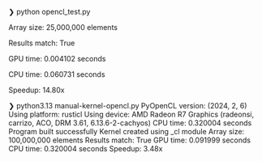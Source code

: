 ❯ python opencl_test.py 

Array size: 25,000,000 elements

Results match: True

GPU time: 0.004102 seconds

CPU time: 0.060731 seconds

Speedup: 14.80x



❯ python3.13 manual-kernel-opencl.py
PyOpenCL version: (2024, 2, 6)
Using platform: rusticl
Using device: AMD Radeon R7 Graphics (radeonsi, carrizo, ACO, DRM 3.61, 6.13.6-2-cachyos)
CPU time: 0.320004 seconds
Program built successfully
Kernel created using _cl module
Array size: 100,000,000 elements
Results match: True
GPU time: 0.091999 seconds
CPU time: 0.320004 seconds
Speedup: 3.48x

